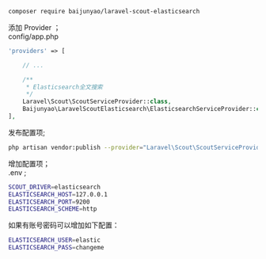 ```bash
composer require baijunyao/laravel-scout-elasticsearch
```
添加 Provider ；  
config/app.php  
```php
'providers' => [

    // ...

    /**
     * Elasticsearch全文搜索
     */
    Laravel\Scout\ScoutServiceProvider::class,
    Baijunyao\LaravelScoutElasticsearch\ElasticsearchServiceProvider::class,
],
```
发布配置项;  
```bash
php artisan vendor:publish --provider="Laravel\Scout\ScoutServiceProvider"
```
增加配置项；  
.env ;
```bash
SCOUT_DRIVER=elasticsearch
ELASTICSEARCH_HOST=127.0.0.1
ELASTICSEARCH_PORT=9200
ELASTICSEARCH_SCHEME=http
```
如果有账号密码可以增加如下配置：  
```bash
ELASTICSEARCH_USER=elastic
ELASTICSEARCH_PASS=changeme
```
